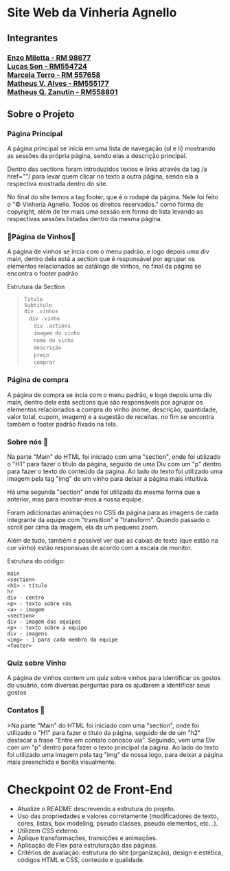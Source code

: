 <h1>Site Web da Vinheria Agnello</h1>


<h2>Integrantes</h2>

<h3><a href="https://github.com/Enzo-Miletta" target="_blank">Enzo Miletta - RM 98677</a><br>
<a href="https://github.com/Lucas-Son" target="_blank">Lucas Son - RM554724</a><br>
<a href="https://github.com/MaahTorro" target="_blank">Marcela Torro - RM 557658</a><br>
<a href="https://github.com/Matheus-V-Alves" target="_blank">Matheus V. Alves - RM555177</a><br>
<a href="https://github.com/Mats057" target="_blank">Matheus Q. Zanutin - RM558801</a><br>

<h2>Sobre o Projeto</h2>

### Página Principal

<p>A página principal se inicia em uma lista de navegação (ul e li) mostrando as sessões da própria página, sendo elas a descrição principal.</p>
<p>Dentro das sections foram introduzidos textos e links através da tag /a href=""/ para levar quem clicar no texto a outra página, sendo ela a respectiva mostrada dentro do site. </p>
<p>No final do site temos a tag footer, que é o rodapé da página. Nele foi feito o "&copy Vinheria Agnello. Todos os direitos reservados." como forma de copyright, além de ter mais uma sessão em forma de lista levando as respectivas sessões listadas dentro da mesma página.</p>


### 🍷Página de Vinhos🍷

<p>A página de vinhos se incia com o menu padrão, e logo depois uma div main, dentro dela está a section que é responsável por agrupar os elementos relacionados ao catálogo de vinhos, no final da página se encontra o footer padrão</p>

<p>Estrutura da Section</p>

> `Titulo`<br>`Subtitulo`<br>`div .vinhos`<br>`ㅤdiv .vinho`<br>`ㅤㅤdiv .actions`<br>`ㅤㅤimagem do vinho`<br>`ㅤㅤnome do vinho`<br>`ㅤㅤdescrição`<br>`ㅤㅤpreço`<br>`ㅤㅤcomprar`

### Página de compra

<p>A página de compra se incia com o menu padrão, e logo depois uma div main, dentro dela está sections que são responsáveis por agrupar os elementos relacionados a compra do vinho (nome, descrição, quantidade, valor total, cupom, imagem) e a sugestão de receitas. no fim se encontra também o footer padrão fixado na tela.</p>

### Sobre nós 📢

<p>Na parte "Main" do HTML foi iniciado com uma "section", onde foi utilizado o "H1" para fazer o título da página, seguido de uma Div com um "p" dentro para fazer o texto do conteúdo da página. Ao lado do texto foi utilizado uma imagem pela tag "img" de um vinho para deixar a página mais intuitiva.</p>

<p>Há uma segunda "section" onde foi utilizada da mesma forma que a anterior, mas para mostrar-mos a nossa equipe.</p>

<p>Foram adicionadas animações no CSS da página para as imagens de cada integrante da equipe com "transition" e "transform". Quando passado o scroll por cima da imagem, ela da um pequeno zoom.</p>

<p>Além de tudo, também é possível ver que as caixas de texto (que estão na cor vinho) estão responsivas de acordo com a escala de monitor.</p>

<p>Estrutura do código:</p>

```
main 
<section>
<h1> - título
hr
div - centro
<p> - texto sobre nós
<a> - imagem
<section>
div - imagem das equipes
<p> - texto sobre a equipe
div - imagens
<img> - 1 para cada membro da equipe
<footer>
```

### Quiz sobre Vinho

<p>A página de vinhos contem um quiz sobre vinhos para identificar os gostos do usuário, com diversas perguntas para os ajudarem a identificar seus gostos</p>


### Contatos 💬 

<p> >Na parte "Main" do HTML foi iniciado com uma "section", onde foi utilizado o "H1" para fazer o título da página, seguido de de um "h2" destacar a frase "Entre em contato conosco via". Seguindo, vem uma Div com um "p" dentro para fazer o texto principal da página. Ao lado do texto foi utilizado uma imagem pela tag "img" da nossa logo, para deixar a página mais preenchida e bonita visualmente.</p>

<h1>Checkpoint 02 de Front-End</h1>

- Atualize o README descrevendo a estrutura do projeto.
- Uso das propriedades e valores corretamente (modificadores de texto, cores, listas, box modeling, pseudo classes, pseudo elementos, etc...).
- Utilizem CSS externo.
- Aplique transformações, transições e animações.
- Aplicação de Flex para estruturação das páginas.
- Critérios de avaliação: estrutura do site (organização), design e estética, códigos HTML e CSS, conteúdo e qualidade.
